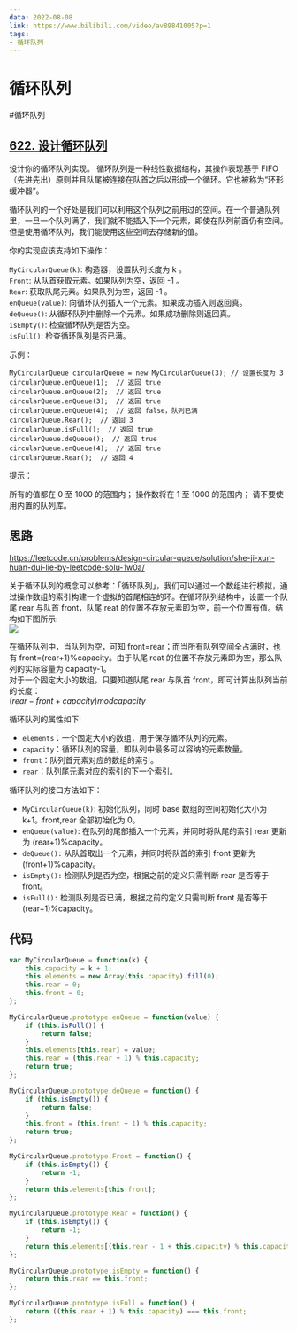 ```yaml
---
data: 2022-08-08
link: https://www.bilibili.com/video/av89841005?p=1
tags:
- 循环队列
---
```


# 循环队列

#循环队列  

## [622. 设计循环队列](https://leetcode.cn/problems/design-circular-queue/)  

设计你的循环队列实现。 循环队列是一种线性数据结构，其操作表现基于 FIFO（先进先出）原则并且队尾被连接在队首之后以形成一个循环。它也被称为“环形缓冲器”。

循环队列的一个好处是我们可以利用这个队列之前用过的空间。在一个普通队列里，一旦一个队列满了，我们就不能插入下一个元素，即使在队列前面仍有空间。但是使用循环队列，我们能使用这些空间去存储新的值。

你的实现应该支持如下操作：

`MyCircularQueue(k)`: 构造器，设置队列长度为 k 。  
`Front`: 从队首获取元素。如果队列为空，返回 -1 。  
`Rear`: 获取队尾元素。如果队列为空，返回 -1 。  
`enQueue(value)`: 向循环队列插入一个元素。如果成功插入则返回真。  
`deQueue()`: 从循环队列中删除一个元素。如果成功删除则返回真。  
`isEmpty()`: 检查循环队列是否为空。  
`isFull()`: 检查循环队列是否已满。  

示例：
```
MyCircularQueue circularQueue = new MyCircularQueue(3); // 设置长度为 3
circularQueue.enQueue(1);  // 返回 true
circularQueue.enQueue(2);  // 返回 true
circularQueue.enQueue(3);  // 返回 true
circularQueue.enQueue(4);  // 返回 false，队列已满
circularQueue.Rear();  // 返回 3
circularQueue.isFull();  // 返回 true
circularQueue.deQueue();  // 返回 true
circularQueue.enQueue(4);  // 返回 true
circularQueue.Rear();  // 返回 4
```

提示：

所有的值都在 0 至 1000 的范围内；
操作数将在 1 至 1000 的范围内；
请不要使用内置的队列库。

## 思路
https://leetcode.cn/problems/design-circular-queue/solution/she-ji-xun-huan-dui-lie-by-leetcode-solu-1w0a/

关于循环队列的概念可以参考：「循环队列」，我们可以通过一个数组进行模拟，通过操作数组的索引构建一个虚拟的首尾相连的环。在循环队列结构中，设置一个队尾 rear 与队首 front，队尾 reat 的位置不存放元素即为空，前一个位置有值。结构如下图所示:  
![](https://assets.leetcode-cn.com/solution-static/622/622_1.png)

在循环队列中，当队列为空，可知 front=rear；而当所有队列空间全占满时，也有 front=(rear+1)%capacity。由于队尾 reat 的位置不存放元素即为空，那么队列的实际容量为 capacity-1。  
对于一个固定大小的数组，只要知道队尾 rear 与队首 front，即可计算出队列当前的长度：  
$(rear−front+capacity)modcapacity$

循环队列的属性如下:  
- `elements`：一个固定大小的数组，用于保存循环队列的元素。  
- `capacity`：循环队列的容量，即队列中最多可以容纳的元素数量。  
- `front`：队列首元素对应的数组的索引。  
- `rear`：队列尾元素对应的索引的下一个索引。 
 
循环队列的接口方法如下：  
- `MyCircularQueue(k)`: 初始化队列，同时 base 数组的空间初始化大小为 k+1。front,rear 全部初始化为 0。
- `enQueue(value)`: 在队列的尾部插入一个元素，并同时将队尾的索引 rear 更新为 (rear+1)%capacity。
- `deQueue():` 从队首取出一个元素，并同时将队首的索引 front 更新为 (front+1)%capacity。
- `isEmpty():` 检测队列是否为空，根据之前的定义只需判断 rear 是否等于 front。
- `isFull():` 检测队列是否已满，根据之前的定义只需判断 front 是否等于 (rear+1)%capacity。

## 代码
```js
var MyCircularQueue = function(k) {
    this.capacity = k + 1;
    this.elements = new Array(this.capacity).fill(0);
    this.rear = 0;
    this.front = 0;
};

MyCircularQueue.prototype.enQueue = function(value) {
    if (this.isFull()) {
        return false;
    }
    this.elements[this.rear] = value;
    this.rear = (this.rear + 1) % this.capacity;
    return true;
};

MyCircularQueue.prototype.deQueue = function() {
    if (this.isEmpty()) {
        return false;
    }
    this.front = (this.front + 1) % this.capacity;
    return true;
};

MyCircularQueue.prototype.Front = function() {
    if (this.isEmpty()) {
        return -1;
    }
    return this.elements[this.front];
};

MyCircularQueue.prototype.Rear = function() {
    if (this.isEmpty()) {
        return -1;
    }
    return this.elements[(this.rear - 1 + this.capacity) % this.capacity];
};

MyCircularQueue.prototype.isEmpty = function() {
    return this.rear == this.front;
};

MyCircularQueue.prototype.isFull = function() {
    return ((this.rear + 1) % this.capacity) === this.front;
};
```